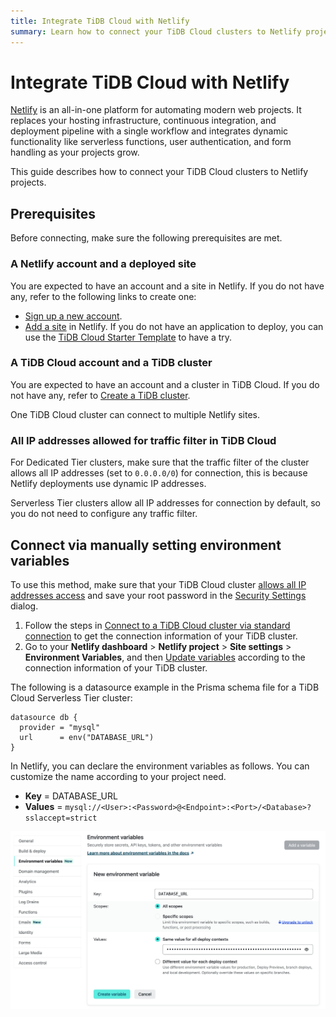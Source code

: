```yaml
---
title: Integrate TiDB Cloud with Netlify
summary: Learn how to connect your TiDB Cloud clusters to Netlify projects.
---
```


# Integrate TiDB Cloud with Netlify

[Netlify](https://netlify.com/) is an all-in-one platform for automating modern web projects. It replaces your hosting infrastructure, continuous integration, and deployment pipeline with a single workflow and integrates dynamic functionality like serverless functions, user authentication, and form handling as your projects grow.

This guide describes how to connect your TiDB Cloud clusters to Netlify projects.

## Prerequisites

Before connecting, make sure the following prerequisites are met.

### A Netlify account and a deployed site

You are expected to have an account and a site in Netlify. If you do not have any, refer to the following links to create one:

* [Sign up a new account](https://app.netlify.com/signup).
* [Add a site](https://docs.netlify.com/welcome/add-new-site/) in Netlify. If you do not have an application to deploy, you can use the [TiDB Cloud Starter Template](https://github.com/tidbcloud/nextjs-prisma-example#deploy-on-netlify) to have a try.

### A TiDB Cloud account and a TiDB cluster

You are expected to have an account and a cluster in TiDB Cloud. If you do not have any, refer to [Create a TiDB cluster](/tidb-cloud/create-tidb-cluster.md).

One TiDB Cloud cluster can connect to multiple Netlify sites.

### All IP addresses allowed for traffic filter in TiDB Cloud

For Dedicated Tier clusters, make sure that the traffic filter of the cluster allows all IP addresses (set to `0.0.0.0/0`) for connection, this is because Netlify deployments use dynamic IP addresses.

Serverless Tier clusters allow all IP addresses for connection by default, so you do not need to configure any traffic filter.

## Connect via manually setting environment variables

To use this method, make sure that your TiDB Cloud cluster [allows all IP addresses access](#all-ip-addresses-allowed-for-traffic-filter-in-tidb-cloud) and save your root password in the [Security Settings](/tidb-cloud/configure-security-settings.md) dialog.

1. Follow the steps in [Connect to a TiDB Cloud cluster via standard connection](/tidb-cloud/connect-to-tidb-cluster.md#connect-via-standard-connection) to get the connection information of your TiDB cluster.
2. Go to your **Netlify dashboard** > **Netlify project** > **Site settings** > **Environment Variables**, and then [Update variables](https://docs.netlify.com/environment-variables/get-started/#update-variables-with-the-netlify-ui) according to the connection information of your TiDB cluster.

The following is a datasource example in the Prisma schema file for a TiDB Cloud Serverless Tier cluster:

```
datasource db {
  provider = "mysql"
  url      = env("DATABASE_URL")
}
```

In Netlify, you can declare the environment variables as follows. You can customize the name according to your project need.

- **Key** = DATABASE_URL 
- **Values** = `mysql://<User>:<Password>@<Endpoint>:<Port>/<Database>?sslaccept=strict`

![img](/media/tidb-cloud/integration-netlify-environment-variables.jpg)